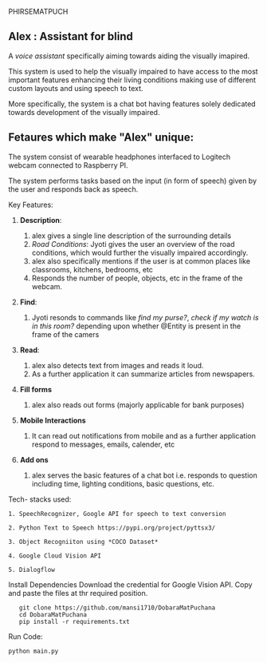 PHIRSEMATPUCH

## **Alex** : Assistant for blind

A *voice assistant* specifically aiming towards aiding the visually imapired.

This system is used to help the visually impaired to have access to the most important features enhancing their living conditions making use of different custom layouts and using speech to text.

More specifically, the system is a chat bot having features solely dedicated towards development of the visually impaired.

## Fetaures which make "Alex" unique:

The system consist of wearable headphones interfaced to Logitech webcam connected to Raspberry PI.

The system performs tasks based on the input (in form of speech) given by the user and responds back as speech.

Key Features:

1. **Description**:
  
    1. alex gives a single line description of the surrounding details
    2. *Road Conditions*: Jyoti gives the user an overview of the road conditions, which would further the visually impaired accordingly.
    3. alex also specifically mentions if the user is at common places like classrooms, kitchens, bedrooms, etc
    4. Responds the number of people, objects, etc in the frame of the webcam.

2. **Find**:

    1. Jyoti resonds to commands like *find my purse?*, *check if my watch is in this room?* depending upon whether @Entity is present in the frame of the camers
  
3. **Read**:

    1. alex also detects text from images and reads it loud.
    2. As a further application it can summarize articles from newspapers. 
    
4. **Fill forms**
    
    1. alex also reads out forms (majorly applicable for bank purposes)
    
5. **Mobile Interactions**

    1. It can read out notifications from mobile and as a further application respond to messages, emails, calender, etc
    
6. **Add ons**

    1. alex serves the basic features of a chat bot i.e. responds to question including time, lighting conditions, basic  questions, etc.
    
    
Tech- stacks used:

    1. SpeechRecognizer, Google API for speech to text conversion
    
    2. Python Text to Speech https://pypi.org/project/pyttsx3/
    
    3. Object Recogniiton using *COCO Dataset*
    
    4. Google Cloud Vision API 
    
    5. Dialogflow
            
 Install Dependencies
 Download the credential for Google Vision API.
 Copy and paste the files at thr required position.
 
 ```
    git clone https://github.com/mansi1710/DobaraMatPuchana
    cd DobaraMatPuchana
    pip install -r requirements.txt
 ```
 
 Run Code:
 
 ```
 python main.py
 ```
